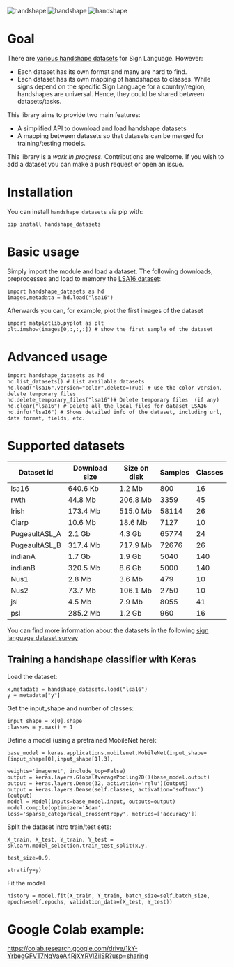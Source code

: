 ![handshape](http://facundoq.github.io/datasets/lsa16/files/dataset/1_1_1.png "sample handshape") 
![handshape](http://facundoq.github.io/datasets/lsa16/files/dataset/2_1_1.png "sample handshape")
![handshape](http://facundoq.github.io/datasets/lsa16/files/dataset/3_1_1.png "sample handshape")

# Goal
There are [various handshape datasets](http://facundoq.github.io/unlp/sign_language_datasets/) for Sign Language. However:
* Each dataset has its own format and many are hard to find. 
* Each dataset has its own mapping of handshapes to classes. While signs depend on the specific Sign Language for a country/region, handshapes are universal. Hence, they could be shared between datasets/tasks. 

This library aims to provide two main features:
* A simplified API to download and load handshape datasets
* A mapping between datasets so that datasets can be merged for training/testing models.

This library is a *work in progress*. Contributions are welcome. If you wish to add a dataset you can make a push request or open an issue.

# Installation

You can install `handshape_datasets` via pip with:

`pip install handshape_datasets`

# Basic usage

Simply import the module and load a dataset. The following downloads, preprocesses and load to memory the [LSA16 dataset](http://facundoq.github.io/datasets/lsa16/):

    import handshape_datasets as hd
    images,metadata = hd.load("lsa16")
Afterwards you can, for example, plot the first images of the dataset

    import matplotlib.pyplot as plt
    plt.imshow(images[0,:,:,:]) # show the first sample of the dataset

# Advanced usage
    import handshape_datasets as hd
    hd.list_datasets() # List available datasets
    hd.load("lsa16",version="color",delete=True) # use the color version, delete temporary files
    hd.delete_temporary_files("lsa16")# Delete temporary files  (if any)
    hd.clear("lsa16") # Delete all the local files for dataset LSA16
    hd.info("lsa16") # Shows detailed info of the dataset, including url, data format, fields, etc.
    

# Supported datasets


|    Dataset id | Download size | Size on disk | Samples | Classes |
|---------------|---------------|--------------|---------|---------|
|     lsa16     |    640.6 Kb   |    1.2 Mb    |   800   |    16   |
|      rwth     |    44.8 Mb    |   206.8 Mb   |   3359  |    45   |
|     Irish     |    173.4 Mb   |   515.0 Mb   |  58114  |    26   |
|     Ciarp     |    10.6 Mb    |   18.6 Mb    |   7127  |    10   |
| PugeaultASL_A |     2.1 Gb    |    4.3 Gb    |  65774  |    24   |
| PugeaultASL_B |    317.4 Mb   |   717.9 Mb   |  72676  |    26   |
|    indianA    |     1.7 Gb    |    1.9 Gb    |   5040  |   140   |
|    indianB    |    320.5 Mb   |    8.6 Gb    |   5000  |   140   |
|      Nus1     |     2.8 Mb    |    3.6 Mb    |   479   |    10   |
|      Nus2     |    73.7 Mb    |   106.1 Mb   |   2750  |    10   |
|      jsl      |     4.5 Mb    |    7.9 Mb    |   8055  |    41   |
|      psl      |    285.2 Mb   |    1.2 Gb    |   960   |    16   |


You can find more information about the datasets in the following [sign language dataset survey](http://facundoq.github.io/unlp/sign_language_datasets/)

## Training a handshape classifier with Keras

Load the dataset:

    x,metadata = handshape_datasets.load("lsa16")
    y = metadata["y"]
Get the input_shape and number of classes:

    input_shape = x[0].shape
    classes = y.max() + 1

Define a model (using a pretrained MobileNet here):

    base_model = keras.applications.mobilenet.MobileNet(input_shape=(input_shape[0],input_shape[1],3), 
                                                                weights='imagenet', include_top=False)
    output = keras.layers.GlobalAveragePooling2D()(base_model.output)
    output = keras.layers.Dense(32, activation='relu')(output)
    output = keras.layers.Dense(self.classes, activation='softmax')(output)
    model = Model(inputs=base_model.input, outputs=output)
    model.compile(optimizer='Adam', loss='sparse_categorical_crossentropy', metrics=['accuracy'])

Split the dataset intro train/test sets:

    X_train, X_test, Y_train, Y_test = sklearn.model_selection.train_test_split(x,y,
                                                                                    test_size=0.9,
                                                                                    stratify=y)

Fit the model

    history = model.fit(X_train, Y_train, batch_size=self.batch_size, epochs=self.epochs, validation_data=(X_test, Y_test))

# Google Colab example:

https://colab.research.google.com/drive/1kY-YrbegGFVT7NqVaeA4RjXYRVlZiISR?usp=sharing
